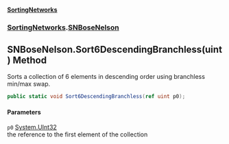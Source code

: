 #### [SortingNetworks](./index.md 'index')
### [SortingNetworks](./SortingNetworks.md 'SortingNetworks').[SNBoseNelson](./SortingNetworks-SNBoseNelson.md 'SortingNetworks.SNBoseNelson')
## SNBoseNelson.Sort6DescendingBranchless(uint) Method
Sorts a collection of 6 elements in descending order using branchless min/max swap.  
```csharp
public static void Sort6DescendingBranchless(ref uint p0);
```
#### Parameters
<a name='SortingNetworks-SNBoseNelson-Sort6DescendingBranchless(uint)-p0'></a>
`p0` [System.UInt32](https://docs.microsoft.com/en-us/dotnet/api/System.UInt32 'System.UInt32')  
the reference to the first element of the collection  
  
